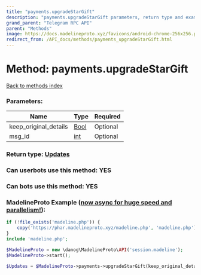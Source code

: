 ```yaml
---
title: "payments.upgradeStarGift"
description: "payments.upgradeStarGift parameters, return type and example"
grand_parent: "Telegram RPC API"
parent: "Methods"
image: https://docs.madelineproto.xyz/favicons/android-chrome-256x256.png
redirect_from: /API_docs/methods/payments_upgradeStarGift.html
---
```

# Method: payments.upgradeStarGift
[Back to methods index](index.html)



### Parameters:

| Name     |    Type       | Required |
|----------|---------------|----------|
|keep\_original\_details|[Bool](/API_docs/types/Bool.html) | Optional|
|msg\_id|[int](/API_docs/types/int.html) | Optional|


### Return type: [Updates](/API_docs/types/Updates.html)

### Can userbots use this method: **YES**

### Can bots use this method: **YES**


### MadelineProto Example ([now async for huge speed and parallelism!](https://docs.madelineproto.xyz/docs/ASYNC.html)):


```php
if (!file_exists('madeline.php')) {
    copy('https://phar.madelineproto.xyz/madeline.php', 'madeline.php');
}
include 'madeline.php';

$MadelineProto = new \danog\MadelineProto\API('session.madeline');
$MadelineProto->start();

$Updates = $MadelineProto->payments->upgradeStarGift(keep_original_details: $Bool, msg_id: $int, );
```

